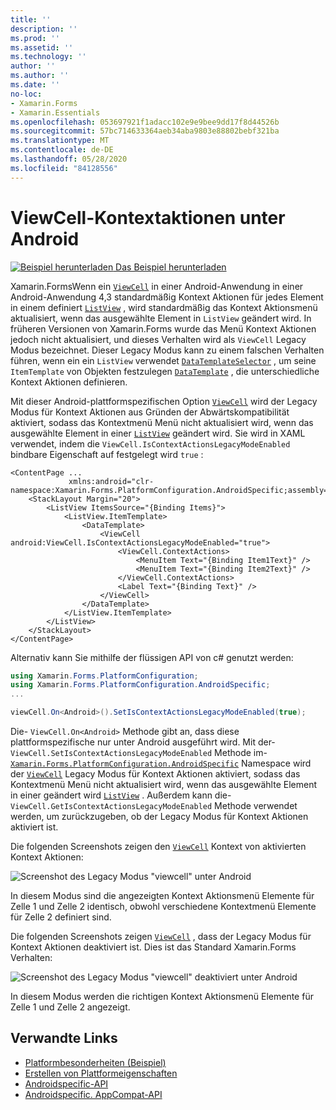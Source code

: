 ```yaml
---
title: ''
description: ''
ms.prod: ''
ms.assetid: ''
ms.technology: ''
author: ''
ms.author: ''
ms.date: ''
no-loc:
- Xamarin.Forms
- Xamarin.Essentials
ms.openlocfilehash: 053697921f1adacc102e9e9bee9dd17f8d44526b
ms.sourcegitcommit: 57bc714633364aeb34aba9803e88802bebf321ba
ms.translationtype: MT
ms.contentlocale: de-DE
ms.lasthandoff: 05/28/2020
ms.locfileid: "84128556"
---
```

# <a name="viewcell-context-actions-on-android"></a>ViewCell-Kontextaktionen unter Android

[![Beispiel herunterladen](~/media/shared/download.png) Das Beispiel herunterladen](https://docs.microsoft.com/samples/xamarin/xamarin-forms-samples/userinterface-platformspecifics)

Xamarin.FormsWenn ein [`ViewCell`](xref:Xamarin.Forms.ViewCell) in einer Android-Anwendung in einer Android-Anwendung 4,3 standardmäßig Kontext Aktionen für jedes Element in einem definiert [`ListView`](xref:Xamarin.Forms.ListView) , wird standardmäßig das Kontext Aktionsmenü aktualisiert, wenn das ausgewählte Element in `ListView` geändert wird. In früheren Versionen von Xamarin.Forms wurde das Menü Kontext Aktionen jedoch nicht aktualisiert, und dieses Verhalten wird als `ViewCell` Legacy Modus bezeichnet. Dieser Legacy Modus kann zu einem falschen Verhalten führen, wenn ein ein `ListView` verwendet [`DataTemplateSelector`](xref:Xamarin.Forms.DataTemplateSelector) , um seine `ItemTemplate` von Objekten festzulegen [`DataTemplate`](xref:Xamarin.Forms.DataTemplate) , die unterschiedliche Kontext Aktionen definieren.

Mit dieser Android-plattformspezifischen Option [`ViewCell`](xref:Xamarin.Forms.ViewCell) wird der Legacy Modus für Kontext Aktionen aus Gründen der Abwärtskompatibilität aktiviert, sodass das Kontextmenü Menü nicht aktualisiert wird, wenn das ausgewählte Element in einer [`ListView`](xref:Xamarin.Forms.ListView) geändert wird. Sie wird in XAML verwendet, indem die `ViewCell.IsContextActionsLegacyModeEnabled` bindbare Eigenschaft auf festgelegt wird `true` :

```xaml
<ContentPage ...
             xmlns:android="clr-namespace:Xamarin.Forms.PlatformConfiguration.AndroidSpecific;assembly=Xamarin.Forms.Core">
    <StackLayout Margin="20">
        <ListView ItemsSource="{Binding Items}">
            <ListView.ItemTemplate>
                <DataTemplate>
                    <ViewCell android:ViewCell.IsContextActionsLegacyModeEnabled="true">
                        <ViewCell.ContextActions>
                            <MenuItem Text="{Binding Item1Text}" />
                            <MenuItem Text="{Binding Item2Text}" />
                        </ViewCell.ContextActions>
                        <Label Text="{Binding Text}" />
                    </ViewCell>
                </DataTemplate>
            </ListView.ItemTemplate>
        </ListView>
    </StackLayout>
</ContentPage>
```

Alternativ kann Sie mithilfe der flüssigen API von c# genutzt werden:

```csharp
using Xamarin.Forms.PlatformConfiguration;
using Xamarin.Forms.PlatformConfiguration.AndroidSpecific;
...

viewCell.On<Android>().SetIsContextActionsLegacyModeEnabled(true);
```

Die- `ViewCell.On<Android>` Methode gibt an, dass diese plattformspezifische nur unter Android ausgeführt wird. Mit der- `ViewCell.SetIsContextActionsLegacyModeEnabled` Methode im- [`Xamarin.Forms.PlatformConfiguration.AndroidSpecific`](xref:Xamarin.Forms.PlatformConfiguration.AndroidSpecific) Namespace wird der [`ViewCell`](xref:Xamarin.Forms.ViewCell) Legacy Modus für Kontext Aktionen aktiviert, sodass das Kontextmenü Menü nicht aktualisiert wird, wenn das ausgewählte Element in einer geändert wird [`ListView`](xref:Xamarin.Forms.ListView) . Außerdem kann die- `ViewCell.GetIsContextActionsLegacyModeEnabled` Methode verwendet werden, um zurückzugeben, ob der Legacy Modus für Kontext Aktionen aktiviert ist.

Die folgenden Screenshots zeigen den [`ViewCell`](xref:Xamarin.Forms.ViewCell) Kontext von aktivierten Kontext Aktionen:

![Screenshot des Legacy Modus "viewcell" unter Android](viewcell-context-actions-images/legacy-mode-enabled.png "Viewcell-Legacy Modus aktiviert")

In diesem Modus sind die angezeigten Kontext Aktionsmenü Elemente für Zelle 1 und Zelle 2 identisch, obwohl verschiedene Kontextmenü Elemente für Zelle 2 definiert sind.

Die folgenden Screenshots zeigen [`ViewCell`](xref:Xamarin.Forms.ViewCell) , dass der Legacy Modus für Kontext Aktionen deaktiviert ist. Dies ist das Standard Xamarin.Forms Verhalten:

![Screenshot des Legacy Modus "viewcell" deaktiviert unter Android](viewcell-context-actions-images/legacy-mode-disabled.png "Viewcell-Legacy Modus deaktiviert")

In diesem Modus werden die richtigen Kontext Aktionsmenü Elemente für Zelle 1 und Zelle 2 angezeigt.

## <a name="related-links"></a>Verwandte Links

- [Platformbesonderheiten (Beispiel)](https://docs.microsoft.com/samples/xamarin/xamarin-forms-samples/userinterface-platformspecifics)
- [Erstellen von Plattformeigenschaften](~/xamarin-forms/platform/platform-specifics/index.md#creating-platform-specifics)
- [Androidspecific-API](xref:Xamarin.Forms.PlatformConfiguration.AndroidSpecific)
- [Androidspecific. AppCompat-API](xref:Xamarin.Forms.PlatformConfiguration.AndroidSpecific.AppCompat)
